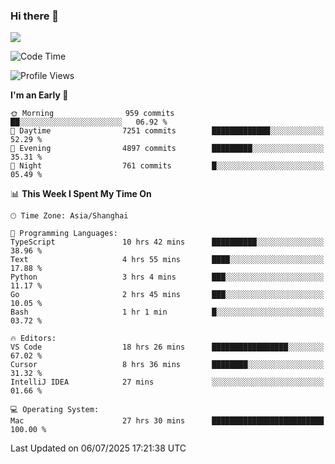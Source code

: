 ### Hi there 👋

<!--
**JJAYCHEN1e/jjaychen1e** is a ✨ _special_ ✨ repository because its `README.md` (this file) appears on your GitHub profile.

Here are some ideas to get you started:

- 🔭 I’m currently working on ...
- 🌱 I’m currently learning ...
- 👯 I’m looking to collaborate on ...
- 🤔 I’m looking for help with ...
- 💬 Ask me about ...
- 📫 How to reach me: ...
- 😄 Pronouns: ...
- ⚡ Fun fact: ...
-->

[![](https://github-readme-stats.vercel.app/api?username=jjaychen1e&show_icons=true)](https://github.com/jjaychen1e/github-readme-stats?count_private=true)

<!--START_SECTION:waka-->
![Code Time](http://img.shields.io/badge/Code%20Time-2%2C104%20hrs%2035%20mins-blue)

![Profile Views](http://img.shields.io/badge/Profile%20Views-1-blue)

**I'm an Early 🐤** 

```text
🌞 Morning                959 commits         ██░░░░░░░░░░░░░░░░░░░░░░░   06.92 % 
🌆 Daytime                7251 commits        █████████████░░░░░░░░░░░░   52.29 % 
🌃 Evening                4897 commits        █████████░░░░░░░░░░░░░░░░   35.31 % 
🌙 Night                  761 commits         █░░░░░░░░░░░░░░░░░░░░░░░░   05.49 % 
```


📊 **This Week I Spent My Time On** 

```text
🕑︎ Time Zone: Asia/Shanghai

💬 Programming Languages: 
TypeScript               10 hrs 42 mins      ██████████░░░░░░░░░░░░░░░   38.96 % 
Text                     4 hrs 55 mins       ████░░░░░░░░░░░░░░░░░░░░░   17.88 % 
Python                   3 hrs 4 mins        ███░░░░░░░░░░░░░░░░░░░░░░   11.17 % 
Go                       2 hrs 45 mins       ███░░░░░░░░░░░░░░░░░░░░░░   10.05 % 
Bash                     1 hr 1 min          █░░░░░░░░░░░░░░░░░░░░░░░░   03.72 % 

🔥 Editors: 
VS Code                  18 hrs 26 mins      █████████████████░░░░░░░░   67.02 % 
Cursor                   8 hrs 36 mins       ████████░░░░░░░░░░░░░░░░░   31.32 % 
IntelliJ IDEA            27 mins             ░░░░░░░░░░░░░░░░░░░░░░░░░   01.66 % 

💻 Operating System: 
Mac                      27 hrs 30 mins      █████████████████████████   100.00 % 
```


 Last Updated on 06/07/2025 17:21:38 UTC
<!--END_SECTION:waka-->
